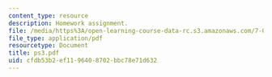 ```yaml
---
content_type: resource
description: Homework assignment.
file: /media/https%3A/open-learning-course-data-rc.s3.amazonaws.com/7-012-introduction-to-biology-fall-2004/cfdb53b2ef1196408702bbc78e71d632_ps3.pdf
file_type: application/pdf
resourcetype: Document
title: ps3.pdf
uid: cfdb53b2-ef11-9640-8702-bbc78e71d632
---
```

